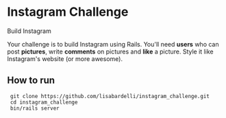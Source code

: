 Instagram Challenge
===================

Build Instagram

Your challenge is to build Instagram using Rails. You'll need **users** who can post **pictures**, write **comments** on pictures and **like** a picture. Style it like Instagram's website (or more awesome).


## How to run 

```
 git clone https://github.com/lisabardelli/instagram_challenge.git
 cd instagram_challenge
 bin/rails server
```

